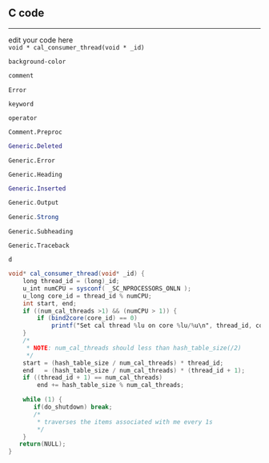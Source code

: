 ## C code
---
edit your code here  
`
void * cal_consumer_thread(void * _id)
`


```hll
background-color
```
```c
comment
```
```err
Error
```
```k
keyword
```
```o
operator
```
```cp
Comment.Preproc
```
```gd
Generic.Deleted
```
```gr
Generic.Error
```
```gh
Generic.Heading
```
```gi
Generic.Inserted
```
```go
Generic.Output
```
```gs
Generic.Strong
```
```gu
Generic.Subheading
```
```gt
Generic.Traceback
```
```
d
```


```gs
void* cal_consumer_thread(void* _id) {
    long thread_id = (long)_id;
    u_int numCPU = sysconf( _SC_NPROCESSORS_ONLN );
    u_long core_id = thread_id % numCPU;
    int start, end;
    if ((num_cal_threads >1) && (numCPU > 1)) {
        if (bind2core(core_id) == 0)
            printf("Set cal thread %lu on core %lu/%u\n", thread_id, core_id, numCPU);
    }
    /*
     * NOTE: num_cal_threads should less than hash_table_size(/2)
     */
    start = (hash_table_size / num_cal_threads) * thread_id;
    end   = (hash_table_size / num_cal_threads) * (thread_id + 1);
    if ((thread_id + 1) == num_cal_threads)
        end += hash_table_size % num_cal_threads;

    while (1) {
       if(do_shutdown) break;
       /*
        * traverses the items associated with me every 1s
        */
    }
   return(NULL);
}
```